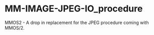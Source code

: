 MM-IMAGE-JPEG-IO_procedure
==========================

MMOS2 - A drop in replacement for the JPEG procedure coming with MMOS/2.
